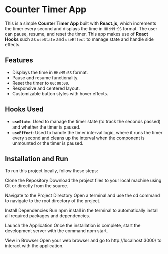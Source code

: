 # Counter Timer App

This is a simple **Counter Timer App** built with **React.js**, which increments the timer every second and displays the time in `HH:MM:SS` format. The user can pause, resume, and reset the timer. This app makes use of **React Hooks** such as `useState` and `useEffect` to manage state and handle side effects.

## Features

- Displays the time in `HH:MM:SS` format.
- Pause and resume functionality.
- Reset the timer to `00:00:00`.
- Responsive and centered layout.
- Customizable button styles with hover effects.

## Hooks Used

- **`useState`**: Used to manage the timer state (to track the seconds passed) and whether the timer is paused.
- **`useEffect`**: Used to handle the timer interval logic, where it runs the timer every second and cleans up the interval when the component is unmounted or the timer is paused.

## Installation and Run
To run this project locally, follow these steps:

Clone the Repository Download the project files to your local machine using Git or directly from the source.

Navigate to the Project Directory Open a terminal and use the cd command to navigate to the root directory of the project.

Install Dependencies Run npm install in the terminal to automatically install all required packages and dependencies.

Launch the Application Once the installation is complete, start the development server with the command npm start.

View in Browser Open your web browser and go to http://localhost:3000/ to interact with the application.
